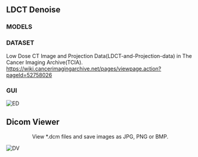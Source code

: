## LDCT Denoise
### MODELS

### DATASET
Low Dose CT Image and Projection Data(LDCT-and-Projection-data) in The Cancer Imaging Archive(TCIA).
https://wiki.cancerimagingarchive.net/pages/viewpage.action?pageId=52758026
### GUI
![ED](https://user-images.githubusercontent.com/57568342/120898944-cdb02d00-c65f-11eb-9859-38324cc9d418.png)

## Dicom Viewer
<div align='center' ><font>View *.dcm files and save images as JPG, PNG or BMP. </font></div>

![DV](https://user-images.githubusercontent.com/57568342/120813048-1ee8ef80-c580-11eb-9080-c75fbdd60521.png)

